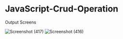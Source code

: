 
# JavaScript-Crud-Operation
Output Screens

![Screenshot (417)](https://user-images.githubusercontent.com/92365939/181837266-beca2ecb-6271-4e15-9436-cb13f3a44b79.png)
![Screenshot (416)](https://user-images.githubusercontent.com/92365939/181837620-7b01a629-401a-42c4-ad09-47995f7b38eb.png)
